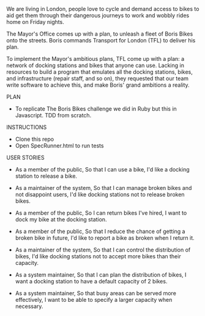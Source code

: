 We are living in London, people love to cycle and demand access to bikes to aid
get them through their dangerous journeys to work and wobbly rides home on Friday nights.

The Mayor's Office comes up with a plan, to unleash a fleet of Boris Bikes onto
the streets. Boris commands Transport for London (TFL) to deliver his plan.

To implement the Mayor's ambitious plans, TFL come up with a plan: a network of docking stations and bikes that anyone can use. Lacking in resources to build a program that emulates all the docking stations, bikes, and infrastructure (repair staff, and so on), they requested that our team write software to achieve this, and make Boris' grand ambitions a reality.

PLAN

- To replicate The Boris Bikes challenge we did in Ruby but this in Javascript. TDD from scratch.

INSTRUCTIONS
- Clone this repo
- Open SpecRunner.html to run tests

USER STORIES

* As a member of the public,
So that I can use a bike,
I'd like a docking station to release a bike.

* As a maintainer of the system,
So that I can manage broken bikes and not disappoint users,
I'd like docking stations not to release broken bikes.

* As a member of the public,
So I can return bikes I've hired,
I want to dock my bike at the docking station.

* As a member of the public,
So that I reduce the chance of getting a broken bike in future,
I'd like to report a bike as broken when I return it.

* As a maintainer of the system,
So that I can control the distribution of bikes,
I'd like docking stations not to accept more bikes than their capacity.

* As a system maintainer,
So that I can plan the distribution of bikes,
I want a docking station to have a default capacity of 2 bikes.

* As a system maintainer,
So that busy areas can be served more effectively,
I want to be able to specify a larger capacity when necessary.